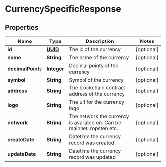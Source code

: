 
# CurrencySpecificResponse

## Properties
Name | Type | Description | Notes
------------ | ------------- | ------------- | -------------
**id** | [**UUID**](UUID.md) | The id of the currency |  [optional]
**name** | **String** | The name of the currency |  [optional]
**decimalPoints** | **Integer** | Decimal points of the currency |  [optional]
**symbol** | **String** | Symbol of the currency |  [optional]
**address** | **String** | The blockchain contract address of the currency |  [optional]
**logo** | **String** | The url for the currency logo |  [optional]
**network** | **String** | The network the currency is available on. Can be mainnet, ropsten etc. |  [optional]
**createDate** | **String** | Datetime the currency record was created |  [optional]
**updateDate** | **String** | Datetime the currency record was updated |  [optional]



